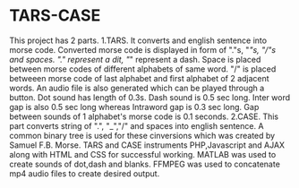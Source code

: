 # TARS-CASE
This project has 2 parts.
1.TARS. It converts and english sentence into morse code. Converted morse code is displayed 
in form of "."s, "_"s, "/"s and spaces. "." represent a dit, "_" represent a dash. Space 
is placed between morse codes of different alphabets of same word. "/" is placed betweeen
morse code of last alphabet and first alphabet of 2 adjacent words.
An audio file is also generated which can be played through a button. Dot sound has length of 0.3s.
Dash sound is 0.5 sec long. Inter word gap is also 0.5 sec long whereas Intraword gap is
0.3 sec long. Gap between sounds of 1 alphabet's morse code is 0.1 seconds.
2.CASE. This part converts string of ".", "_","/" and spaces into english sentence.
A common binary tree is used for these cinversions which was created by Samuel F.B. Morse.
TARS and CASE instruments PHP,Javascript and AJAX along with HTML and CSS for successful
working. MATLAB was used to create sounds of dot,dash and blanks. FFMPEG was used to concatenate
mp4 audio files to create desired output. 